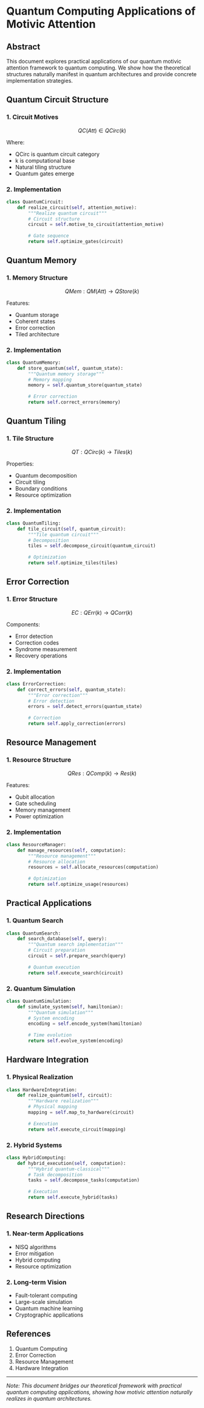 # Quantum Computing Applications of Motivic Attention

## Abstract

This document explores practical applications of our quantum motivic attention framework to quantum computing. We show how the theoretical structures naturally manifest in quantum architectures and provide concrete implementation strategies.

## Quantum Circuit Structure

### 1. Circuit Motives
```math
QC(Att) ∈ QCirc(k)
```

Where:
- QCirc is quantum circuit category
- k is computational base
- Natural tiling structure
- Quantum gates emerge

### 2. Implementation
```python
class QuantumCircuit:
    def realize_circuit(self, attention_motive):
        """Realize quantum circuit"""
        # Circuit structure
        circuit = self.motive_to_circuit(attention_motive)
        
        # Gate sequence
        return self.optimize_gates(circuit)
```

## Quantum Memory

### 1. Memory Structure
```math
QMem: QM(Att) → QStore(k)
```

Features:
- Quantum storage
- Coherent states
- Error correction
- Tiled architecture

### 2. Implementation
```python
class QuantumMemory:
    def store_quantum(self, quantum_state):
        """Quantum memory storage"""
        # Memory mapping
        memory = self.quantum_store(quantum_state)
        
        # Error correction
        return self.correct_errors(memory)
```

## Quantum Tiling

### 1. Tile Structure
```math
QT: QCirc(k) → Tiles(k)
```

Properties:
- Quantum decomposition
- Circuit tiling
- Boundary conditions
- Resource optimization

### 2. Implementation
```python
class QuantumTiling:
    def tile_circuit(self, quantum_circuit):
        """Tile quantum circuit"""
        # Decomposition
        tiles = self.decompose_circuit(quantum_circuit)
        
        # Optimization
        return self.optimize_tiles(tiles)
```

## Error Correction

### 1. Error Structure
```math
EC: QErr(k) → QCorr(k)
```

Components:
- Error detection
- Correction codes
- Syndrome measurement
- Recovery operations

### 2. Implementation
```python
class ErrorCorrection:
    def correct_errors(self, quantum_state):
        """Error correction"""
        # Error detection
        errors = self.detect_errors(quantum_state)
        
        # Correction
        return self.apply_correction(errors)
```

## Resource Management

### 1. Resource Structure
```math
QRes: QComp(k) → Res(k)
```

Features:
- Qubit allocation
- Gate scheduling
- Memory management
- Power optimization

### 2. Implementation
```python
class ResourceManager:
    def manage_resources(self, computation):
        """Resource management"""
        # Resource allocation
        resources = self.allocate_resources(computation)
        
        # Optimization
        return self.optimize_usage(resources)
```

## Practical Applications

### 1. Quantum Search
```python
class QuantumSearch:
    def search_database(self, query):
        """Quantum search implementation"""
        # Circuit preparation
        circuit = self.prepare_search(query)
        
        # Quantum execution
        return self.execute_search(circuit)
```

### 2. Quantum Simulation
```python
class QuantumSimulation:
    def simulate_system(self, hamiltonian):
        """Quantum simulation"""
        # System encoding
        encoding = self.encode_system(hamiltonian)
        
        # Time evolution
        return self.evolve_system(encoding)
```

## Hardware Integration

### 1. Physical Realization
```python
class HardwareIntegration:
    def realize_quantum(self, circuit):
        """Hardware realization"""
        # Physical mapping
        mapping = self.map_to_hardware(circuit)
        
        # Execution
        return self.execute_circuit(mapping)
```

### 2. Hybrid Systems
```python
class HybridComputing:
    def hybrid_execution(self, computation):
        """Hybrid quantum-classical"""
        # Task decomposition
        tasks = self.decompose_tasks(computation)
        
        # Execution
        return self.execute_hybrid(tasks)
```

## Research Directions

### 1. Near-term Applications
- NISQ algorithms
- Error mitigation
- Hybrid computing
- Resource optimization

### 2. Long-term Vision
- Fault-tolerant computing
- Large-scale simulation
- Quantum machine learning
- Cryptographic applications

## References

1. Quantum Computing
2. Error Correction
3. Resource Management
4. Hardware Integration

---

*Note: This document bridges our theoretical framework with practical quantum computing applications, showing how motivic attention naturally realizes in quantum architectures.*
